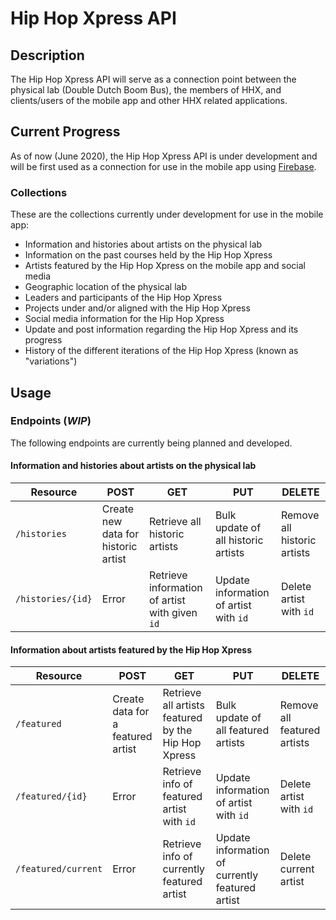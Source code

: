 # Hip Hop Xpress API

## Description
The Hip Hop Xpress API will serve as a connection point between the physical lab (Double Dutch Boom Bus), the members of HHX, and clients/users of the mobile app and other HHX related applications.

## Current Progress
As of now (June 2020), the Hip Hop Xpress API is under development and will be first used as a connection for use in the mobile app using [Firebase](https://firebase.google.com/).

### Collections
These are the collections currently under development for use in the mobile app:
* Information and histories about artists on the physical lab
* Information on the past courses held by the Hip Hop Xpress
* Artists featured by the Hip Hop Xpress on the mobile app and social media
* Geographic location of the physical lab
* Leaders and participants of the Hip Hop Xpress
* Projects under and/or aligned with the Hip Hop Xpress
* Social media information for the Hip Hop Xpress
* Update and post information regarding the Hip Hop Xpress and its progress
* History of the different iterations of the Hip Hop Xpress (known as "variations")

## Usage

### Endpoints (*WIP*)
The following endpoints are currently being planned and developed.

#### Information and histories about artists on the physical lab
Resource | POST | GET | PUT | DELETE
---------|------|-----|-----|-------
`/histories` | Create new data for historic artist | Retrieve all historic artists | Bulk update of all historic artists | Remove all historic artists
`/histories/{id}` | Error | Retrieve information of artist with given `id` | Update information of artist with `id` | Delete artist with `id`

#### Information about artists featured by the Hip Hop Xpress
Resource | POST | GET | PUT | DELETE
---------|------|-----|-----|-------
`/featured` | Create data for a featured artist | Retrieve all artists featured by the Hip Hop Xpress | Bulk update of all featured artists | Remove all featured artists
`/featured/{id}` | Error | Retrieve info of featured artist with `id` | Update information of artist with `id` | Delete artist with `id`
`/featured/current` | Error | Retrieve info of currently featured artist | Update information of currently featured artist | Delete current artist
